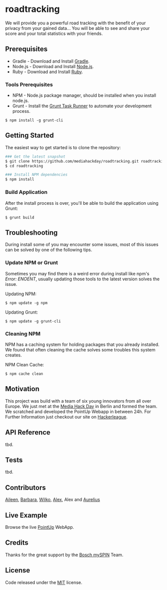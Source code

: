 # roadtracking
We will provide you a powerful road tracking with the benefit of your privacy from your gained data... You will be able to see and share your score and your total statistics with your friends.

## Prerequisites
* Gradle - Download and Install [Gradle](https://www.gradle.org/downloads/).
* Node.js - Download and Install [Node.js](http://www.nodejs.org/download/).
* Ruby - Download and Install [Ruby](https://www.ruby-lang.org/en/downloads/).

### Tools Prerequisites
* NPM - Node.js package manager, should be installed when you install node.js.
* Grunt - Install the [Grunt Task Runner](http://gruntjs.com/) to automate your development process.

```
$ npm install -g grunt-cli
```

## Getting Started
The easiest way to get started is to clone the repository:

```bash
### Get the latest snapshot
$ git clone https://github.com/mediahackday/roadtracking.git roadtracking
$ cd roadtracking

### Install NPM dependencies
$ npm install
```

### Build Application
After the install process is over, you'll be able to build the application using Grunt:

```
$ grunt build
```

## Troubleshooting
During install some of you may encounter some issues, most of this issues can be solved by one of the following tips.

### Update NPM or Grunt
Sometimes you may find there is a weird error during install like npm's *Error: ENOENT*, usually updating those tools to the latest version solves the issue.

Updating NPM:
```
$ npm update -g npm
```

Updating Grunt:
```
$ npm update -g grunt-cli
```

### Cleaning NPM
NPM has a caching system for holding packages that you already installed. We found that often cleaning the cache solves some troubles this system creates.

NPM Clean Cache:
```
$ npm cache clean
```

## Motivation
This project was build with a team of six young innovators from all over Europe. We just met at the [Media Hack Day](http://www.mediahackday.com) in Berlin and formed the team. We scratched and developed the PointUp Webapp in between 24h. For Further Information just checkout our site on [Hackerleague](https://www.hackerleague.org/hackathons/media-hack-day-connected-car/hacks/roadtracking).

## API Reference
tbd.

## Tests
tbd.

## Contributors
[Aileen](https://www.xing.com/profile/Aileen_Tschoepe), [Barbara](https://twitter.com/Barbara_Tsingas), [Wilko](https://www.xing.com/profile/Wilko_Malchau), [Alex](http://de.linkedin.com/in/alittorin), Alex and [Aurelius](https://twitter.com/webtobesocial)

## Live Example
Browse the live [PointUp](http://roadtracking-pro.appspot.com) WebApp.

## Credits
Thanks for the great support by the [Bosch mySPIN](http://www.bosch-softtec.com/myspin.html) Team.

## License
Code released under the [MIT](https://github.com/mediahackday/roadtracking/blob/master/LICENSE) license.